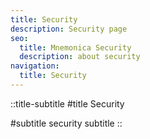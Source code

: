 ```yaml
---
title: Security
description: Security page
seo:
  title: Mnemonica Security
  description: about security
navigation:
  title: Security
---
```


::title-subtitle
#title
Security

#subtitle
security subtitle
::
